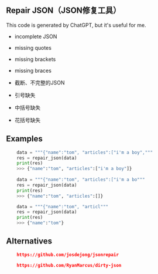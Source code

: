 ## Repair JSON（JSON修复工具）

This code is generated by ChatGPT, but it's useful for me.

- incomplete JSON
- missing quotes
- missing brackets
- missing braces


- 截断、不完整的JSON
- 引号缺失
- 中括号缺失
- 花括号缺失

## Examples
```python
    data = """{"name":"tom", "articles":["i'm a boy","""
    res = repair_json(data)
    print(res)
    >>> {"name":"tom", "articles":["i'm a boy"]}
    
    data = """{"name":"tom", "articles":["i'm a bo"""
    res = repair_json(data)
    print(res)
    >>> {"name":"tom", "articles":[]}

    data = """{"name":"tom", "articl"""
    res = repair_json(data)
    print(res)
    >>> {"name":"tom"}
```

## Alternatives
```json
    https://github.com/josdejong/jsonrepair

    https://github.com/RyanMarcus/dirty-json
```